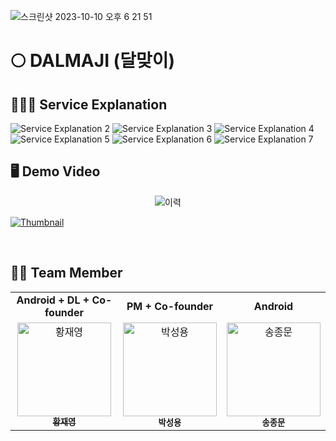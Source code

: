 
![스크린샷 2023-10-10 오후 6 21 51](https://github.com/jwyeeh-dev/Dalmaji_DL/assets/99489807/212a20cc-5863-492e-b23b-1d776b495b7e)

# 🌕 DALMAJI (달맞이)


## 💁🏻‍♂️ Service Explanation

![Service Explanation 2](https://user-images.githubusercontent.com/99489807/231088746-d55a4688-a5d1-4f8e-a9e4-ed878202e122.jpeg)
![Service Explanation 3](https://user-images.githubusercontent.com/99489807/231088761-d078613b-b753-41da-bb2f-15579698f251.jpeg)
![Service Explanation 4](https://user-images.githubusercontent.com/99489807/231088774-c84946ad-0847-4040-be9a-51571f8feaf8.jpeg)
![Service Explanation 5](https://user-images.githubusercontent.com/99489807/231088783-e6ad30c7-0533-49c4-b4c3-2195fd646ff9.jpeg)
![Service Explanation 6](https://user-images.githubusercontent.com/99489807/231088786-21a83111-792b-4b17-b441-11bd2354b7bf.jpeg)
![Service Explanation 7](https://user-images.githubusercontent.com/99489807/231088790-d2a7b25e-9dd5-43a8-b206-f4434ab7e381.jpeg)


## 🖥️ Demo Video
<p align="center"> <img src="https://user-images.githubusercontent.com/99489807/231096541-f092cf91-1b33-4474-85a5-2ef6d46a8b05.png" alt="이력"> </p>

[![Thumbnail](https://user-images.githubusercontent.com/99489807/231089734-905c37b6-3fba-46e9-9ed0-4e198477742f.png)](https://youtu.be/-GgAbQSYc4U)

</br>

## 🏃🏻 Team Member
<table algin="center">
   <tr>
      <td colspan="1" align="center"><strong>Android + DL + Co-founder</strong></td>
      <td colspan="1" align="center"><strong>PM + Co-founder</strong></td>
      <td colspan="1" align="center"><strong>Android</strong></td>
   </tr>
  <tr>
     <td align="center">
        <a href="https://github.com/jwyeeh-dev"><img src="https://avatars.githubusercontent.com/u/99489807?v=4" width="150px" alt="황재영"/><br /><sub><b>황재영</b></sub></a>
  </td>
       <td align="center">
        <img src="https://user-images.githubusercontent.com/99489807/231092151-476f9114-7009-4ece-8215-553151b63c88.png" width="150px" alt="박성용"/><br /><sub><b>박성용</b></sub>
  </td>
         <td align="center">
        <img src="https://user-images.githubusercontent.com/99489807/231092470-436ada27-d3c7-4231-ba64-7f219b556400.png" width="150px" alt="송종문"/><br /><sub><b>송종문</b></sub>
  <tr>
  
</table> 

